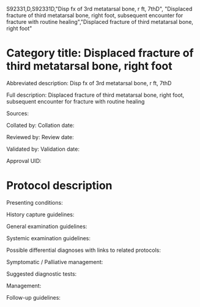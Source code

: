 S92331,D,S92331D,"Disp fx of 3rd metatarsal bone, r ft, 7thD", "Displaced fracture of third metatarsal bone, right foot, subsequent encounter for fracture with routine healing","Displaced fracture of third metatarsal bone, right foot"
# Category title: Displaced fracture of third metatarsal bone, right foot

Abbreviated description: Disp fx of 3rd metatarsal bone, r ft, 7thD

Full description: Displaced fracture of third metatarsal bone, right foot, subsequent encounter for fracture with routine healing

Sources:

Collated by:
Collation date:

Reviewed by:
Review date:

Validated by:
Validation date:

Approval UID:

# Protocol description

Presenting conditions:

History capture guidelines:

General examination guidelines:

Systemic examination guidelines:

Possible differential diagnoses with links to related protocols:

Symptomatic / Palliative management:

Suggested diagnostic tests:

Management:

Follow-up guidelines:
